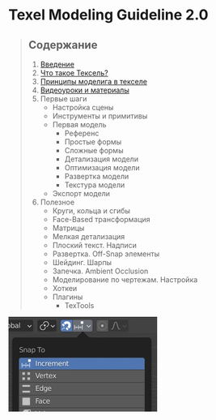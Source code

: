 # Texel Modeling Guideline 2.0

> ## Содержание
> 1. [Введение](texel-modeling-ru/introduction.md)
> 2. [Что такое Тексель?](texel-modeling-ru/what_is_texel.md)
> 3. [Принципы моделига в текселе](texel-modeling-ru/texel_basics.md)
> 4. [Видеоуроки и материалы](texel-modeling-ru/basic_tutorials.md)
> 5. Первые шаги
>    - Настройка сцены
>    - Инструменты и примитивы
>    - Первая модель
>      - Референс
>      - Простые формы
>      - Сложные формы
>      - Детализация модели
>      - Оптимизация модели
>      - Развертка модели
>      - Текстура модели
>    - Экспорт модели
> 6. Полезное
>    - Круги, кольца и сгибы
>    - Face-Based трансформация
>    - Матрицы
>    - Мелкая детализация
>    - Плоский текст. Надписи
>    - Развертка. Off-Snap элементы
>    - Шейдинг. Шарпы
>    - Запечка. Ambient Occlusion
>    - Моделирование по чертежам. Настройка
>    - Хоткеи
>    - Плагины
>      - TexTools

![Contribution guidelines for this project](images/snap.jpg)
